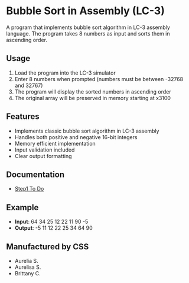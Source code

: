 # Bubble Sort in Assembly (LC-3)

A program that implements bubble sort algorithm in LC-3 assembly language. The program takes 8 numbers as input and sorts them in ascending order.

## Usage

1. Load the program into the LC-3 simulator
2. Enter 8 numbers when prompted (numbers must be between -32768 and 32767)
3. The program will display the sorted numbers in ascending order
4. The original array will be preserved in memory starting at x3100

## Features

- Implements classic bubble sort algorithm in LC-3 assembly
- Handles both positive and negative 16-bit integers
- Memory efficient implementation
- Input validation included
- Clear output formatting

## Documentation
- [Step1 To Do]()
<!-- - [Project Requirements](docs/requirements.md)
- [Implementation Details](docs/implementation.md)
- [Test Cases](docs/testing.md) -->

## Example

- **Input**: 64 34 25 12 22 11 90 -5
- **Output**: -5 11 12 22 25 34 64 90

## Manufactured by CSS

- Aurelia S.
- Aurelisa S. 
- Brittany C.
